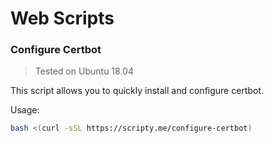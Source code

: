 # Web Scripts
### Configure Certbot
> Tested on Ubuntu 18.04

This script allows you to quickly install and configure certbot.

Usage:
```bash
bash <(curl -sSL https://scripty.me/configure-certbot)
```